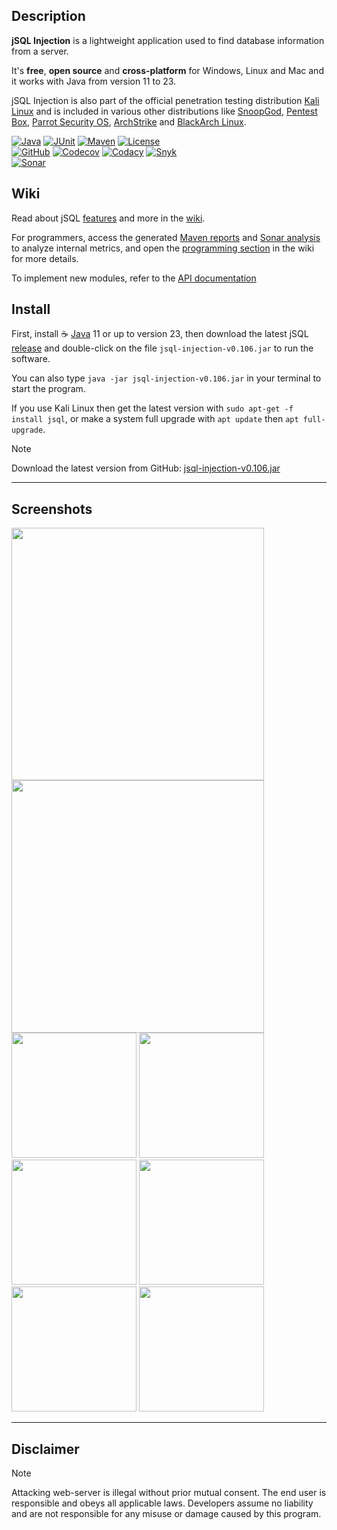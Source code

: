 ## Description
**jSQL Injection** is a lightweight application used to find database information from a server.

It's **free**, **open source** and **cross-platform** for Windows, Linux and Mac and it works with Java from version 11 to 23.

jSQL Injection is also part of the official penetration testing distribution [Kali Linux](https://www.kali.org) and is included in various other distributions like [SnoopGod](https://snoopgod.com), [Pentest Box](https://pentestbox.com), [Parrot Security OS](https://www.parrotsec.org), [ArchStrike](https://archstrike.org) and [BlackArch Linux](http://www.blackarch.org).

[![Java](https://img.shields.io/badge/java-11%20to%2023-orange?logo=java "Version range compatibility")](http://www.oracle.com/technetwork/java/javase/downloads/)
[![JUnit](https://img.shields.io/badge/junit-5-50940f "Tests")](http://junit.org)
[![Maven](https://img.shields.io/badge/maven-3.6-a2265a "Build")](https://maven.apache.org/)
[![License](https://img.shields.io/github/license/ron190/jsql-injection "License")](http://www.gnu.org/licenses/old-licenses/gpl-2.0.html)<br>
[![GitHub](https://img.shields.io/badge/build-blue?logo=github "Github Actions status")](https://github.com/ron190/jsql-injection/actions)
[![Codecov](https://img.shields.io/codecov/c/github/ron190/jsql-injection?label=coverage&logo=codecov "Codecov test coverage")](https://codecov.io/gh/ron190/jsql-injection)
[![Codacy](https://img.shields.io/codacy/grade/e7ccb247f9b74d489a1fa9f9483c978f?label=quality&logo=codacy "Codacy code quality")](https://app.codacy.com/gh/ron190/jsql-injection/dashboard)
[![Snyk](https://img.shields.io/badge/build-monitored-8A2BE2?logo=snyk&label=security "Snyk code vulnerability")](#)<br>
[![Sonar](https://img.shields.io/sonar/violations/ron190:jsql-injection?format=long&label=issues&logo=sonarqube&server=https%3A%2F%2Fsonarcloud.io "Sonar code issues")](https://sonarcloud.io/dashboard?id=ron190%3Ajsql-injection)

## Wiki
Read about jSQL [features](https://github.com/ron190/jsql-injection/wiki/Features) and more in the [wiki](https://github.com/ron190/jsql-injection/wiki).

For programmers, access the generated [Maven reports](https://ron190.github.io/jsql-injection/site/) and [Sonar analysis](https://sonarcloud.io/dashboard?id=ron190%3Ajsql-injection) to analyze internal metrics, and open the [programming section](https://github.com/ron190/jsql-injection/wiki/Programming-jSQL) in the wiki for more details.

To implement new modules, refer to the [API documentation](https://ron190.github.io/jsql-injection/site/xref/index.html)

## Install
First, install :coffee: [Java](http://java.com) 11 or up to version 23, then download the latest jSQL [release](https://github.com/ron190/jsql-injection/releases/) and double-click on the file `jsql-injection-v0.106.jar` to run the software.

You can also type `java -jar jsql-injection-v0.106.jar` in your terminal to start the program.

If you use Kali Linux then get the latest version with `sudo apt-get -f install jsql`, or make a system full upgrade with `apt update` then `apt full-upgrade`.

> [!NOTE]
> Download the latest version from GitHub: [jsql-injection-v0.106.jar](https://github.com/ron190/jsql-injection/releases/download/v0.106/jsql-injection-v0.106.jar)
___
## Screenshots
[<img src=https://github.com/ron190/jsql-injection/raw/master/web/images/app/theme-light.png width=404/>](https://github.com/ron190/jsql-injection/raw/master/web/images/app/theme-light.png)
[<img src=https://github.com/ron190/jsql-injection/raw/master/web/images/app/theme-dark.png width=404/>](https://github.com/ron190/jsql-injection/raw/master/web/images/app/theme-dark.png)
[<img src=https://github.com/ron190/jsql-injection/raw/master/web/images/v0.102/database-dark.png width=200/>](https://github.com/ron190/jsql-injection/raw/master/web/images/v0.102/database-dark.png)
[<img src=https://github.com/ron190/jsql-injection/raw/master/web/images/v0.102/sqlengine.png width=200/>](https://github.com/ron190/jsql-injection/raw/master/web/images/v0.102/sqlengine.png)
[<img src=https://github.com/ron190/jsql-injection/raw/master/web/images/v0.102/tamper.png width=200/>](https://github.com/ron190/jsql-injection/raw/master/web/images/v0.102/tamper.png)
[<img src=https://github.com/ron190/jsql-injection/raw/master/web/images/v0.102/batch.png width=200/>](https://github.com/ron190/jsql-injection/raw/master/web/images/v0.102/batch.png)
[<img src=https://github.com/ron190/jsql-injection/raw/master/web/images/v0.102/shell.png width=200/>](https://github.com/ron190/jsql-injection/raw/master/web/images/v0.102/shell.png)
[<img src=https://github.com/ron190/jsql-injection/raw/master/web/images/v0.102/admin.png width=200/>](https://github.com/ron190/jsql-injection/raw/master/web/images/v0.102/admin.png)
___
## Disclaimer
> [!NOTE]
> Attacking web-server is illegal without prior mutual consent. The end user is responsible and obeys all applicable laws.
> Developers assume no liability and are not responsible for any misuse or damage caused by this program.
